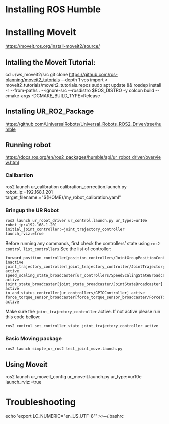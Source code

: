 # Installing ROS Humble

# Installing Moveit
https://moveit.ros.org/install-moveit2/source/
## Intalling the Moveit Tutorial:
cd ~/ws_moveit2/src
git clone https://github.com/ros-planning/moveit2_tutorials --depth 1
vcs import < moveit2_tutorials/moveit2_tutorials.repos
sudo apt update && rosdep install -r --from-paths . --ignore-src --rosdistro $ROS_DISTRO -y
colcon build --cmake-args -DCMAKE_BUILD_TYPE=Release
## Installing UR_RO2_Package
https://github.com/UniversalRobots/Universal_Robots_ROS2_Driver/tree/humble
## Running robot
https://docs.ros.org/en/ros2_packages/humble/api/ur_robot_driver/overview.html

### Calibartion
ros2 launch ur_calibration calibration_correction.launch.py \
robot_ip:=192.168.1.201 target_filename:="${HOME}/my_robot_calibration.yaml"

### Bringup the UR Robot
```
ros2 launch ur_robot_driver ur_control.launch.py ur_type:=ur10e robot_ip:=192.168.1.201 initial_joint_controller:=joint_trajectory_controller launch_rviz:=true
```
Before running any commands, first check the controllers’ state using ```ros2 control list_controllers```
See the list of controller:
```
forward_position_controller[position_controllers/JointGroupPositionController] inactive  
joint_trajectory_controller[joint_trajectory_controller/JointTrajectoryController] active    
speed_scaling_state_broadcaster[ur_controllers/SpeedScalingStateBroadcaster] active    
joint_state_broadcaster[joint_state_broadcaster/JointStateBroadcaster] active    
io_and_status_controller[ur_controllers/GPIOController] active    
force_torque_sensor_broadcaster[force_torque_sensor_broadcaster/ForceTorqueSensorBroadcaster] active  
```
Make sure the ```joint_trajectory_controller``` active. If not active please run this code bellow:
```
ros2 control set_controller_state joint_trajectory_controller active
```

### Basic Moving package

```
ros2 launch simple_ur_ros2 test_joint_move.launch.py
```

## Using Moveit
ros2 launch ur_moveit_config ur_moveit.launch.py ur_type:=ur10e launch_rviz:=true
# Troubleshooting
echo 'export LC_NUMERIC="en_US.UTF-8"' >>~/.bashrc